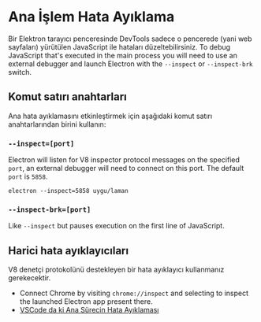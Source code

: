 # Ana İşlem Hata Ayıklama

Bir Elektron tarayıcı penceresinde DevTools sadece o pencerede (yani web sayfaları) yürütülen JavaScript ile hataları düzeltebilirsiniz. To debug JavaScript that's executed in the main process you will need to use an external debugger and launch Electron with the `--inspect` or `--inspect-brk` switch.

## Komut satırı anahtarları

Ana hata ayıklamasını etkinleştirmek için aşağıdaki komut satırı anahtarlarından birini kullanın:

### `--inspect=[port]`

Electron will listen for V8 inspector protocol messages on the specified `port`, an external debugger will need to connect on this port. The default `port` is `5858`.

```shell
electron --inspect=5858 uygu/laman
```

### `--inspect-brk=[port]`

Like `--inspect` but pauses execution on the first line of JavaScript.

## Harici hata ayıklayıcıları

V8 denetçi protokolünü destekleyen bir hata ayıklayıcı kullanmanız gerekecektir.

- Connect Chrome by visiting `chrome://inspect` and selecting to inspect the launched Electron app present there.
- [VSCode da ki Ana Sürecin Hata Ayıklaması](debugging-main-process-vscode.md)